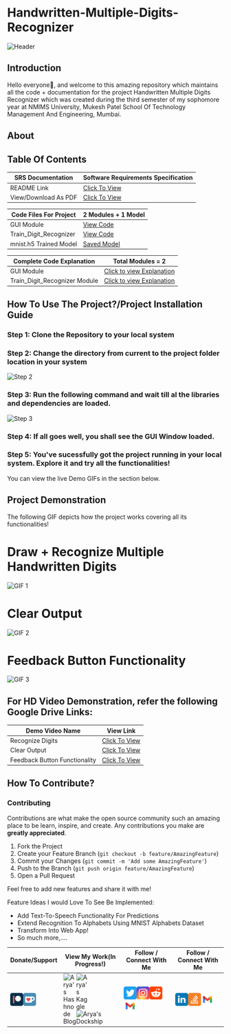 # Handwritten-Multiple-Digits-Recognizer
![Header](https://github.com/aryashah2k/Handwritten-Multiple-Digits-Recognizer/blob/main/assets/Header%20Snip.jpg)

## Introduction
Hello everyone👋, and welcome to this amazing repository which maintains all the code + documentation for the project Handwritten Multiple Digits Recognizer which was created during the third semester of my sophomore year at NMIMS University, Mukesh Patel School Of Technology Management And Engineering, Mumbai.

## About

## Table Of Contents

|SRS Documentation| Software Requirements Specification|
|---|---|
|README Link|<a href="https://github.com/aryashah2k/Handwritten-Multiple-Digits-Recognizer/blob/main/Software%20Requirements%20Specification(SRS)/README.md">Click To View</a>|
|View/Download As PDF|<a href="https://github.com/aryashah2k/Handwritten-Multiple-Digits-Recognizer/blob/main/Software%20Requirements%20Specification(SRS)/Handwritten%20Multiple%20Digits%20Recognizer-%20Project%20SRS.pdf">Click To View</a>|

|Code Files For Project| 2 Modules + 1 Model|
|---|---|
|GUI Module|<a href="https://github.com/aryashah2k/Handwritten-Multiple-Digits-Recognizer/blob/main/GUI.py">View Code</a>|
|Train_Digit_Recognizer|<a href="https://github.com/aryashah2k/Handwritten-Multiple-Digits-Recognizer/blob/main/train_digit_recognizer.py">View Code</a>|
|mnist.h5 Trained Model|<a href="https://github.com/aryashah2k/Handwritten-Multiple-Digits-Recognizer/blob/main/mnist.h5">Saved Model</a>|

|Complete Code Explanation|Total Modules = 2|
|---|---|
|GUI Module|<a href="https://github.com/aryashah2k/Handwritten-Multiple-Digits-Recognizer/blob/main/Documentation/Explanation%20-%20GUI%20Module.md">Click to view Explanation</a>|
|Train_Digit_Recognizer Module|<a href="https://github.com/aryashah2k/Handwritten-Multiple-Digits-Recognizer/blob/main/Documentation/Explanation%20-%20Train_Digit_Recognizer%20Module.md">Click to view Explanation</a>|



## How To Use The Project?/Project Installation Guide

### Step 1: Clone the Repository to your local system

### Step 2: Change the directory from current to the project folder location in your system

![Step 2](https://github.com/aryashah2k/Handwritten-Multiple-Digits-Recognizer/blob/main/assets/Navigate%20%2B%20Choose%20Directory.png)

### Step 3: Run the following command and wait till al the libraries and dependencies are loaded.

![Step 3](https://github.com/aryashah2k/Handwritten-Multiple-Digits-Recognizer/blob/main/assets/Run%20File%20%2B%20Output%20Screen.png)

### Step 4: If all goes well, you shall see the GUI Window loaded.

### Step 5: You've sucessfully got the project running in your local system. Explore it and try all the functionalities!

You can view the live Demo GIFs in the section below.

## Project Demonstration

The following GIF depicts how the project works covering all its functionalities!

# Draw + Recognize Multiple Handwritten Digits

![GIF 1](https://github.com/aryashah2k/Handwritten-Multiple-Digits-Recognizer/blob/main/assets/Recognizing%20Digits%2000_00_00-00_00_30.gif)

# Clear Output

![GIF 2](https://github.com/aryashah2k/Handwritten-Multiple-Digits-Recognizer/blob/main/assets/Clear%20The%20Output%2000_00_00-00_00_30.gif)

# Feedback Button Functionality

![GIF 3](https://github.com/aryashah2k/Handwritten-Multiple-Digits-Recognizer/blob/main/assets/Feedback%20Functionality%2000_00_00-00_00_30.gif)

## For HD Video Demonstration, refer the following Google Drive Links:

| Demo Video Name | View Link|
|----------|----------|
| Recognize Digits | <a href="https://drive.google.com/file/d/1muL54i7k2zcA4n8mKOb_0ZGzVeWNTdJE/view?usp=sharing">Click To View</a> |
| Clear Output | <a href="https://drive.google.com/file/d/1N39H95xkV0ctLI-ciyt8Plo46UnSDPQF/view?usp=sharing">Click To View</a> |
| Feedback Button Functionality | <a href="https://drive.google.com/file/d/1ouB6b5WDED_OMSYaLVWosXX6Y0cHNGw1/view?usp=sharing">Click To View</a> |

<!-- CONTRIBUTING -->
## How To Contribute?
### Contributing

Contributions are what make the open source community such an amazing place to be learn, inspire, and create. Any contributions you make are **greatly appreciated**.

1. Fork the Project
2. Create your Feature Branch (`git checkout -b feature/AmazingFeature`)
3. Commit your Changes (`git commit -m 'Add some AmazingFeature'`)
4. Push to the Branch (`git push origin feature/AmazingFeature`)
5. Open a Pull Request

Feel free to add new features and share it with me!

Feature Ideas I would Love To See Be Implemented:

- Add Text-To-Speech Functionality For Predictions
- Extend Recognition To Alphabets Using MNIST Alphabets Dataset
- Transform Into Web App!
- So much more,....

	
|Donate/Support|View My Work(In Progress!)|Follow / Connect With Me|Follow / Connect With Me|
|-----|-----|-----|-----|
|<a href="https://www.patreon.com/bePatron?u=45451225"><img align="left" alt="Arya Shah - Patreon" width="30px" src="https://github.com/edent/SuperTinyIcons/blob/master/images/svg/patreon.svg" /></a><a href="https://ko-fi.com/aryashah"><img align="left" alt="Arya Shah - Ko-Fi" width="30px" src="https://github.com/edent/SuperTinyIcons/blob/master/images/svg/ko-fi.svg" /></a>|<a href="https://aryashah.hashnode.dev"><img align="left" alt="Arya's Hashnode Blog" width="30px" src="https://github.com/aryashah2k/aryashah2k/blob/main/assets/hashnode.svg" /></a><a href="https://www.kaggle.com/aryashah2k"><img align="left" alt="Arya's Kaggle" width="30px" src="https://github.com/aryashah2k/aryashah2k/blob/main/assets/kaggle-icon.svg" /></a><a href="https://dockship.io/author/aryash-095"><img align="left" alt="Arya's Dockship" width="80px" src="https://github.com/aryashah2k/aryashah2k/blob/main/assets/dockship-logo.png" /></a>|<a href="https://twitter.com/aryashah2k"><img align="left" alt="Arya Shah - Twitter" width="30px" src="https://github.com/edent/SuperTinyIcons/blob/master/images/svg/twitter.svg" /></a><a href="https://www.instagram.com/arya_shah_00/"><img align="left" alt="Arya's Instagram" width="30px" src="https://github.com/edent/SuperTinyIcons/blob/master/images/svg/instagram.svg" /></a><a href="https://www.reddit.com/user/aryashah2k/"><img align="left" alt="Arya's Reddit" width="30px" src="https://github.com/edent/SuperTinyIcons/blob/master/images/svg/reddit.svg" /></a><a href="mailto:aryashah2k@gmail.com"><img align="left" alt="Arya's Person Email" width="30px" src="https://github.com/edent/SuperTinyIcons/blob/master/images/svg/gmail.svg" /></a>|<a href="https://www.linkedin.com/in/arya--shah/"><img align="left" alt="Arya's LinkedIn" width="30px" src="https://github.com/edent/SuperTinyIcons/blob/master/images/svg/linkedin.svg" /></a><a href="https://stackoverflow.com/users/13949231/aryashah2k"><img align="left" alt="Arya's Stackoverlfow" width="30px" src="https://github.com/edent/SuperTinyIcons/blob/master/images/svg/stackoverflow.svg"/></a><a href="mailto:arya.shah82@nmims.edu.in"><img align="left" alt="Arya's Institute Email" width="30px" src="https://github.com/edent/SuperTinyIcons/blob/master/images/svg/gmail.svg" /></a>|